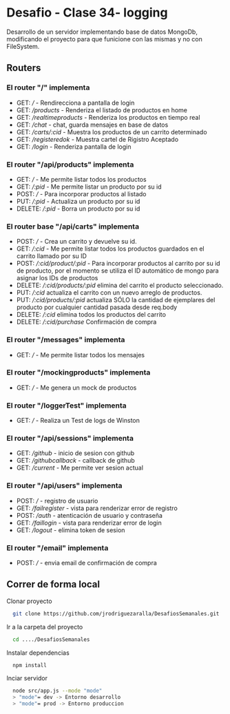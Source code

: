 # Desafio - Clase 34- logging

Desarrollo de un servidor implementando base de datos MongoDb, modificando el proyecto para que funicione con las mismas y no con FileSystem.

## Routers

### El router "/" implementa

-   GET: _/_ - Rendirecciona a pantalla de login
-   GET: _/products_ - Renderiza el listado de productos en home
-   GET: _/realtimeproducts_ - Renderiza los productos en tiempo real
-   GET: _/chat_ - chat, guarda mensajes en base de datos
-   GET: _/carts/:cid_ - Muestra los productos de un carrito determinado
-   GET: _/registeredok_ - Muestra cartel de Rigistro Aceptado
-   GET: _/login_ - Renderiza pantalla de login

### El router "/api/products" implementa

-   GET: _/_ - Me permite listar todos los productos
-   GET: _/:pid_ - Me permite listar un producto por su id
-   POST: _/_ - Para incorporar productos al listado
-   PUT: _/:pid_ - Actualiza un producto por su id
-   DELETE: _/:pid_ - Borra un producto por su id

### El router base "/api/carts" implementa

-   POST: _/_ - Crea un carrito y devuelve su id.
-   GET: _/:cid_ - Me permite listar todos los productos guardados en el carrito llamado por su ID
-   POST: _/:cid/product/:pid_ - Para incorporar productos al carrito por su id de producto, por el momento se utiliza el ID automático de mongo para asignar los IDs de productos
-   DELETE: _/:cid/products/:pid_ elimina del carrito el producto seleccionado.
-   PUT: _/:cid_ actualiza el carrito con un nuevo arreglo de productos.
-   PUT: _/:cid/products/:pid_ actualiza SÓLO la cantidad de ejemplares del producto por cualquier cantidad pasada desde req.body
-   DELETE: _/:cid_ elimina todos los productos del carrito
-   DELETE: _/:cid/purchase_ Confirmación de compra

### El router "/messages" implementa

-   GET: _/_ - Me permite listar todos los mensajes

### El router "/mockingproducts" implementa

-   GET: _/_ - Me genera un mock de productos

### El router "/loggerTest" implementa

-   GET: _/_ - Realiza un Test de logs de Winston

### El router "/api/sessions" implementa

-   GET: _/github_ - inicio de sesion con github
-   GET: _/githubcallback_ - callback de github
-   GET: _/current_ - Me permite ver sesion actual

### El router "/api/users" implementa

-   POST: _/_ - registro de usuario
-   GET: _/failregister_ - vista para renderizar error de registro
-   POST: _/auth_ - atenticación de usuario y contraseña
-   GET: _/faillogin_ - vista para renderizar error de login
-   GET: _/logout_ - elimina token de sesion

### El router "/email" implementa

-   POST: _/_ - envia email de confirmación de compra

## Correr de forma local

Clonar proyecto

```bash
  git clone https://github.com/jrodriguezaralla/DesafiosSemanales.git
```

Ir a la carpeta del proyecto

```bash
  cd ..../DesafiosSemanales
```

Instalar dependencias

```bash
  npm install


```

Inciar servidor

```bash
  node src/app.js --mode "mode"
  > "mode"= dev -> Entorno desarrollo
  > "mode"= prod -> Entorno produccion
```
